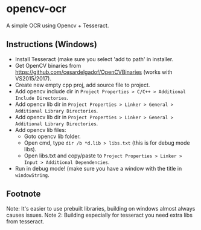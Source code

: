 # opencv-ocr
A simple OCR using Opencv + Tesseract.

## Instructions (Windows)
- Install Tesseract (make sure you select 'add to path' in installer.
- Get OpenCV binaries from https://github.com/cesardelgadof/OpenCVBinaries (works with VS2015/2017).
- Create new empty cpp proj, add source file to project.
- Add opencv include dir in `Project Properties > C/C++ > Additional Include Directories`.
- Add opencv lib dir in `Project Properties > Linker > General > Additional Library Directories`.
- Add opencv lib dir in `Project Properties > Linker > General > Additional Library Directories`.
- Add opencv lib files:
  - Goto opencv lib folder.
  - Open cmd, type `dir /b *d.lib > libs.txt` (this is for debug mode libs).
  - Open libs.txt and copy/paste to `Project Properties > Linker > Input > Additional Dependencies`.
- Run in debug mode! (make sure you have a window with the title in `windowString`.

## Footnote
Note: It's easier to use prebuilt libraries, building on windows almost always causes issues.
Note 2: Building especially for tesseract you need extra libs from tesseract.
